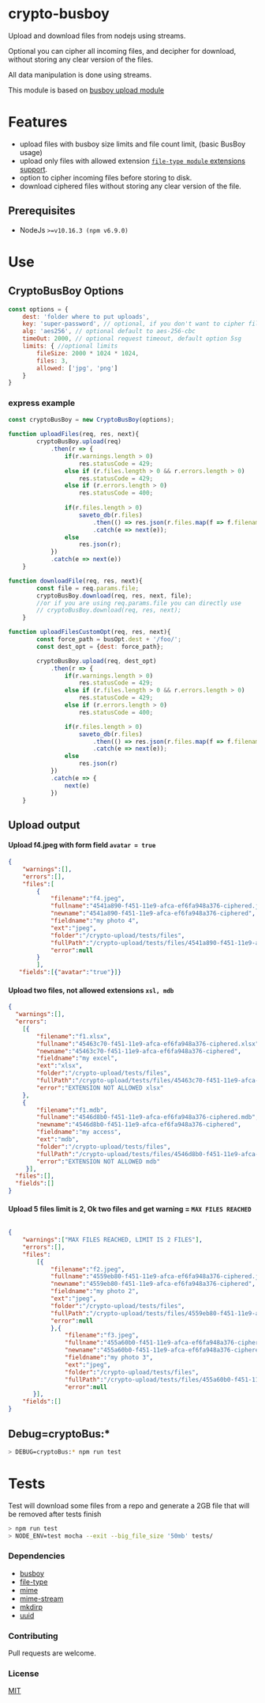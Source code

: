 # crypto-busboy
Upload and download files from nodejs using streams.

Optional you can cipher all incoming files, and decipher for download, without storing any clear version of the files.

All data manipulation is done using streams.  

This module is based on [busboy upload module](https://github.com/mscdex/busboy) 

# Features
* upload files with busboy size limits and file count limit, (basic BusBoy usage)
* upload only files with allowed extension [`file-type module` extensions support](https://github.com/sindresorhus/file-type#supported-file-types).
* option to cipher incoming files before storing to disk.
* download ciphered files without storing any clear version of the file.  

## Prerequisites
* NodeJs `>=v10.16.3 (npm v6.9.0)`

# Use
## CryptoBusBoy Options
```js
const options = {
    dest: 'folder where to put uploads',
    key: 'super-password', // optional, if you don't want to cipher files delete this
    alg: 'aes256', // optional default to aes-256-cbc
    timeOut: 2000, // optional request timeout, default option 5sg  
    limits: { //optional limits
        fileSize: 2000 * 1024 * 1024,
        files: 3,
        allowed: ['jpg', 'png']
    }
}
```

### express example
```js
const cryptoBusBoy = new CryptoBusBoy(options);
 
function uploadFiles(req, res, next){
        cryptoBusBoy.upload(req)
            .then(r => {
                if(r.warnings.length > 0)
                    res.statusCode = 429;
                else if (r.files.length > 0 && r.errors.length > 0)
                    res.statusCode = 429;
                else if (r.errors.length > 0)
                    res.statusCode = 400;
                
                if(r.files.length > 0)
                    saveto_db(r.files)
                        .then(() => res.json(r.files.map(f => f.filename)))
                        .catch(e => next(e));
                else
                    res.json(r);
            })
            .catch(e => next(e))
    }

function downloadFile(req, res, next){
        const file = req.params.file;
        cryptoBusBoy.download(req, res, next, file);
        //or if you are using req.params.file you can directly use
        // cryptoBusBoy.download(req, res, next);
    }

function uploadFilesCustomOpt(req, res, next){
        const force_path = busOpt.dest + '/foo/';
        const dest_opt = {dest: force_path};

        cryptoBusBoy.upload(req, dest_opt)
            .then(r => {
                if(r.warnings.length > 0)
                    res.statusCode = 429;
                else if (r.files.length > 0 && r.errors.length > 0)
                    res.statusCode = 429;
                else if (r.errors.length > 0)
                    res.statusCode = 400;

                if(r.files.length > 0)
                    saveto_db(r.files)
                        .then(() => res.json(r.files.map(f => f.filename)))
                        .catch(e => next(e));
                else
                    res.json(r)
            })
            .catch(e => {
                next(e)
            })
    }
```

## Upload output
#### Upload f4.jpeg with form field `avatar = true`

```json
{
    "warnings":[],
    "errors":[],
    "files":[
        {
            "filename":"f4.jpeg",
            "fullname":"4541a890-f451-11e9-afca-ef6fa948a376-ciphered.jpeg",
            "newname":"4541a890-f451-11e9-afca-ef6fa948a376-ciphered",
            "fieldname":"my photo 4",
            "ext":"jpeg",
            "folder":"/crypto-upload/tests/files",
            "fullPath":"/crypto-upload/tests/files/4541a890-f451-11e9-afca-ef6fa948a376-ciphered.jpeg",
            "error":null
        }
        ],
   "fields":[{"avatar":"true"}]}
```
#### Upload two files, not allowed extensions `xsl, mdb`

```json
{
  "warnings":[],
  "errors":
    [{
        "filename":"f1.xlsx",
        "fullname":"45463c70-f451-11e9-afca-ef6fa948a376-ciphered.xlsx",
        "newname":"45463c70-f451-11e9-afca-ef6fa948a376-ciphered",
        "fieldname":"my excel",
        "ext":"xlsx",
        "folder":"/crypto-upload/tests/files",
        "fullPath":"/crypto-upload/tests/files/45463c70-f451-11e9-afca-ef6fa948a376-ciphered.xlsx",
        "error":"EXTENSION NOT ALLOWED xlsx"
    },
    {
        "filename":"f1.mdb",
        "fullname":"4546d8b0-f451-11e9-afca-ef6fa948a376-ciphered.mdb",
        "newname":"4546d8b0-f451-11e9-afca-ef6fa948a376-ciphered",
        "fieldname":"my access",
        "ext":"mdb",
        "folder":"/crypto-upload/tests/files",
        "fullPath":"/crypto-upload/tests/files/4546d8b0-f451-11e9-afca-ef6fa948a376-ciphered.mdb",
        "error":"EXTENSION NOT ALLOWED mdb"
     }],
  "files":[],
  "fields":[]
}
```
#### Upload 5 files limit is 2, Ok two files and get warning = `MAX FILES REACHED`
```json

{
    "warnings":["MAX FILES REACHED, LIMIT IS 2 FILES"],
    "errors":[],
    "files":
        [{
            "filename":"f2.jpeg",
            "fullname":"4559eb80-f451-11e9-afca-ef6fa948a376-ciphered.jpeg",
            "newname":"4559eb80-f451-11e9-afca-ef6fa948a376-ciphered",
            "fieldname":"my photo 2",
            "ext":"jpeg",
            "folder":"/crypto-upload/tests/files",
            "fullPath":"/crypto-upload/tests/files/4559eb80-f451-11e9-afca-ef6fa948a376-ciphered.jpeg",
            "error":null
            },{
                "filename":"f3.jpeg",
                "fullname":"455a60b0-f451-11e9-afca-ef6fa948a376-ciphered.jpeg",
                "newname":"455a60b0-f451-11e9-afca-ef6fa948a376-ciphered",
                "fieldname":"my photo 3",
                "ext":"jpeg",
                "folder":"/crypto-upload/tests/files",
                "fullPath":"/crypto-upload/tests/files/455a60b0-f451-11e9-afca-ef6fa948a376-ciphered.jpeg",
                "error":null
       }],
    "fields":[]
}
```

## Debug=cryptoBus:*
```sh
> DEBUG=cryptoBus:* npm run test
```
# Tests
Test will download some files from a repo and generate a 2GB file that will be removed after tests finish

```bash
> npm run test
> NODE_ENV=test mocha --exit --big_file_size '50mb' tests/
```

### Dependencies
* [busboy](https://github.com/mscdex/busboy)
* [file-type](https://github.com/sindresorhus/file-type)
* [mime](https://github.com/broofa/node-mime#readme)
* [mime-stream](https://github.com/meyfa/mime-stream)
* [mkdirp](https://github.com/substack/node-mkdirp#readme)
* [uuid](https://github.com/kelektiv/node-uuid#readme)

### Contributing
Pull requests are welcome.

### License
[MIT](https://choosealicense.com/licenses/mit/)
